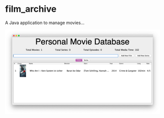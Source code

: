 # film_archive
A Java application to manage movies...
<div>
  <img src="https://github.com/sschrs/film_archive/blob/master/assets/pic1.png?raw=true">
</div>
<div>
  <img stc="https://github.com/sschrs/film_archive/blob/master/assets/pic2.png?raw=true">
</div>

